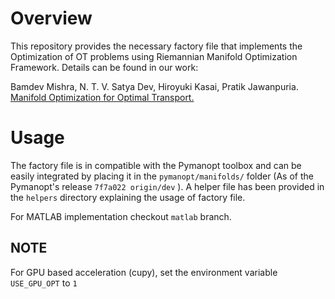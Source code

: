 # Overview

This repository provides the necessary factory file that implements the Optimization of OT problems using Riemannian Manifold Optimization Framework.
Details can be found in our work:

Bamdev Mishra, N. T. V. Satya Dev, Hiroyuki Kasai, Pratik Jawanpuria. [Manifold Optimization for Optimal Transport.](https://arxiv.org/abs/2103.00902)

# Usage

The factory file is in compatible with the Pymanopt toolbox and can be easily integrated by placing it in the `pymanopt/manifolds/` folder (As of the Pymanopt's release `7f7a022 origin/dev` ). A helper file has been provided in the `helpers` directory explaining the usage of factory file.

For MATLAB implementation checkout `matlab` branch.

## NOTE

For GPU based acceleration (cupy), set the environment variable `USE_GPU_OPT` to `1`
